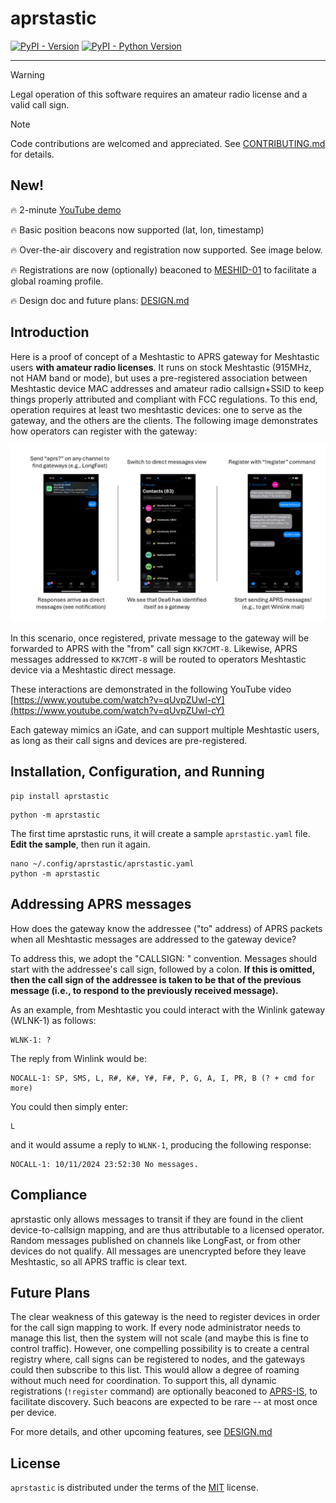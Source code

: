 # aprstastic

[![PyPI - Version](https://img.shields.io/pypi/v/aprstastic.svg)](https://pypi.org/project/aprstastic)
[![PyPI - Python Version](https://img.shields.io/pypi/pyversions/aprstastic.svg)](https://pypi.org/project/aprstastic)

---

> [!WARNING]
> Legal operation of this software requires an amateur radio license and a valid call sign.

> [!NOTE]
> Code contributions are welcomed and appreciated. See [CONTRIBUTING.md](https://github.com/afourney/aprstastic/blob/main/CONTRIBUTING.md) for details.

## New!

:fire: 2-minute [YouTube demo](https://www.youtube.com/watch?v=qUvpZUwl-cY)

:fire: Basic position beacons now supported (lat, lon, timestamp)

:fire: Over-the-air discovery and registration now supported. See image below.

:fire: Registrations are now (optionally) beaconed to [MESHID-01](https://aprs.fi/?c=message&call=MESHID-01) to facilitate a global roaming profile.

:fire: Design doc and future plans: [DESIGN.md](https://github.com/afourney/aprstastic/blob/main/DESIGN.md)

## Introduction

Here is a proof of concept of a Meshtastic to APRS gateway for Meshtastic users **with amateur radio licenses**. It runs on stock Meshtastic (915MHz, not HAM band or mode), but uses a pre-registered association between Meshtastic device MAC addresses and amateur radio callsign+SSID to keep things properly attributed and compliant with FCC regulations. To this end, operation requires at least two meshtastic devices: one to serve as the gateway, and the others are the clients. The following image demonstrates how operators can register with the gateway:

![Example aprstastic registration flow. Start by sending 'aprs?' to any public channel. Wait for a direct message. Reply with !register CALLSIGN-SSID.](https://github.com/afourney/aprstastic/blob/main/imgs/flow.png "Example aprstastic registration flow.")

In this scenario, once registered, private message to the gateway will be forwarded to APRS with the "from" call sign `KK7CMT-8`. Likewise, APRS messages addressed to `KK7CMT-8` will be routed to operators Meshtastic device via a Meshtastic direct message.

These interactions are demonstrated in the following YouTube video [https://www.youtube.com/watch?v=qUvpZUwl-cY](https://www.youtube.com/watch?v=qUvpZUwl-cY)

Each gateway mimics an iGate, and can support multiple Meshtastic users, as long as their call signs and devices are pre-registered.

## Installation, Configuration, and Running

```console
pip install aprstastic
```

```console
python -m aprstastic
```

The first time aprstastic runs, it will create a sample `aprstastic.yaml` file. **Edit the sample**, then run it again.

```console
nano ~/.config/aprstastic/aprstastic.yaml
python -m aprstastic
```

## Addressing APRS messages

How does the gateway know the addressee ("to" address) of APRS packets when all Meshtastic messages are addressed to the gateway device?

To address this, we adopt the "CALLSIGN: " convention. Messages should start with the addressee's call sign, followed by a colon. **If this is omitted, then the call sign of the addressee is taken to be that of the previous message (i.e., to respond to the previously received message).**

As an example, from Meshtastic you could interact with the Winlink gateway (WLNK-1) as follows:

```
WLNK-1: ?
```

The reply from Winlink would be:

```
NOCALL-1: SP, SMS, L, R#, K#, Y#, F#, P, G, A, I, PR, B (? + cmd for more)
```

You could then simply enter:

```
L
```

and it would assume a reply to `WLNK-1`, producing the following response:

```
NOCALL-1: 10/11/2024 23:52:30 No messages.
```

## Compliance

aprstastic only allows messages to transit if they are found in the client device-to-callsign mapping, and are thus attributable to a licensed operator. Random messages published on channels like LongFast, or from other devices do not qualify. All messages are unencrypted before they leave Meshtastic, so all APRS traffic is clear text.

## Future Plans

The clear weakness of this gateway is the need to register devices in order for the call sign mapping to work. If every node administrator needs to manage this list, then the system will not scale (and maybe this is fine to control traffic). However, one compelling possibility is to create a central registry where, call signs can be registered to nodes, and the gateways could then subscribe to this list. This would allow a degree of roaming without much need for coordination. To support this, all dynamic registrations (`!register` command) are optionally beaconed to [APRS-IS](https://aprs.fi/?c=message&call=MESHID-01), to facilitate discovery. Such beacons are expected to be rare -- at most once per device.

For more details, and other upcoming features, see [DESIGN.md](https://github.com/afourney/aprstastic/blob/main/DESIGN.md)

## License

`aprstastic` is distributed under the terms of the [MIT](https://spdx.org/licenses/MIT.html) license.
